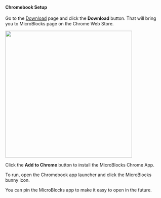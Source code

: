 #### Chromebook Setup ####

Go to the [Download](download) page and click the **Download** button.
That will bring you to MicroBlocks page on the Chrome Web Store.

<img src="assets/img/md/get-started/chrome-web-store.png" width="400">

Click the **Add to Chrome** button to install the MicroBlocks Chrome App.

To run, open the Chromebook app launcher and click the MicroBlocks bunny icon.

You can pin the MicroBlocks app to make it easy to open in the future.
